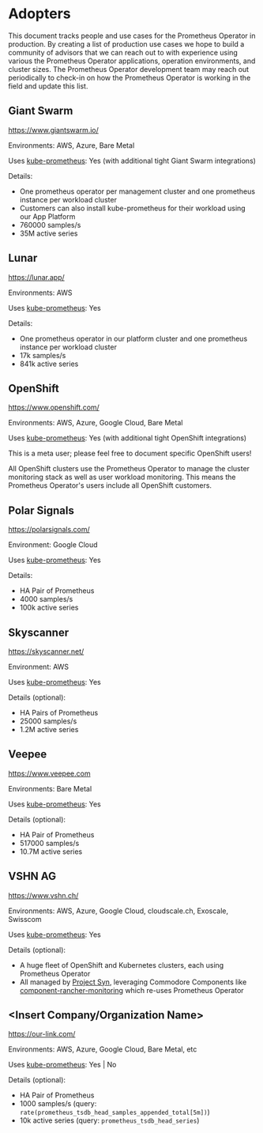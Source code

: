 # Adopters

This document tracks people and use cases for the Prometheus Operator in production. By creating a list of production use cases we hope to build a community of advisors that we can reach out to with experience using various the Prometheus Operator applications, operation environments, and cluster sizes. The Prometheus Operator development team may reach out periodically to check-in on how the Prometheus Operator is working in the field and update this list.

## Giant Swarm

https://www.giantswarm.io/

Environments: AWS, Azure, Bare Metal

Uses [kube-prometheus](https://github.com/prometheus-operator/kube-prometheus): Yes (with additional tight Giant Swarm integrations)

Details:
- One prometheus operator per management cluster and one prometheus instance per workload cluster
- Customers can also install kube-prometheus for their workload using our App Platform
- 760000 samples/s
- 35M active series

## Lunar

https://lunar.app/

Environments: AWS

Uses [kube-prometheus](https://github.com/prometheus-operator/kube-prometheus): Yes

Details:
- One prometheus operator in our platform cluster and one prometheus instance per workload cluster
- 17k samples/s
- 841k active series

## OpenShift

https://www.openshift.com/

Environments: AWS, Azure, Google Cloud, Bare Metal

Uses [kube-prometheus](https://github.com/prometheus-operator/kube-prometheus): Yes (with additional tight OpenShift integrations)

This is a meta user; please feel free to document specific OpenShift users!

All OpenShift clusters use the Prometheus Operator to manage the cluster monitoring stack as well as user workload monitoring. This means the Prometheus Operator's users include all OpenShift customers.

## Polar Signals

https://polarsignals.com/

Environment: Google Cloud

Uses [kube-prometheus](https://github.com/prometheus-operator/kube-prometheus): Yes

Details:
- HA Pair of Prometheus
- 4000 samples/s
- 100k active series

## Skyscanner

https://skyscanner.net/

Environment: AWS

Uses [kube-prometheus](https://github.com/prometheus-operator/kube-prometheus): Yes

Details (optional):
- HA Pairs of Prometheus
- 25000 samples/s
- 1.2M active series

## Veepee

https://www.veepee.com

Environments: Bare Metal

Uses [kube-prometheus](https://github.com/prometheus-operator/kube-prometheus): Yes

Details (optional):
- HA Pair of Prometheus
- 517000 samples/s
- 10.7M active series

## VSHN AG

https://www.vshn.ch/

Environments: AWS, Azure, Google Cloud, cloudscale.ch, Exoscale, Swisscom

Uses [kube-prometheus](https://github.com/prometheus-operator/kube-prometheus): Yes

Details (optional):
- A huge fleet of OpenShift and Kubernetes clusters, each using Prometheus Operator
- All managed by [Project Syn](https://syn.tools/), leveraging Commodore Components like [component-rancher-monitoring](https://github.com/projectsyn/component-rancher-monitoring) which re-uses Prometheus Operator

## <Insert Company/Organization Name>

https://our-link.com/

Environments: AWS, Azure, Google Cloud, Bare Metal, etc

Uses [kube-prometheus](https://github.com/prometheus-operator/kube-prometheus): Yes | No

Details (optional):
- HA Pair of Prometheus
- 1000 samples/s (query: `rate(prometheus_tsdb_head_samples_appended_total[5m])`)
- 10k active series (query: `prometheus_tsdb_head_series`)
